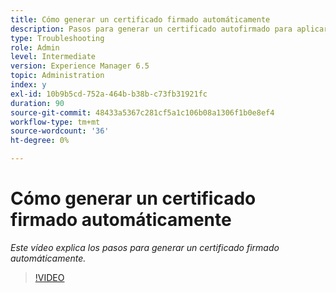 ```yaml
---
title: Cómo generar un certificado firmado automáticamente
description: Pasos para generar un certificado autofirmado para aplicar SSL
type: Troubleshooting
role: Admin
level: Intermediate
version: Experience Manager 6.5
topic: Administration
index: y
exl-id: 10b9b5cd-752a-464b-b38b-c73fb31921fc
duration: 90
source-git-commit: 48433a5367c281cf5a1c106b08a1306f1b0e8ef4
workflow-type: tm+mt
source-wordcount: '36'
ht-degree: 0%

---
```


# Cómo generar un certificado firmado automáticamente

*Este vídeo explica los pasos para generar un certificado firmado automáticamente.*

>[!VIDEO](https://video.tv.adobe.com/v/3417169?quality=12&learn=on&captions=spa)
